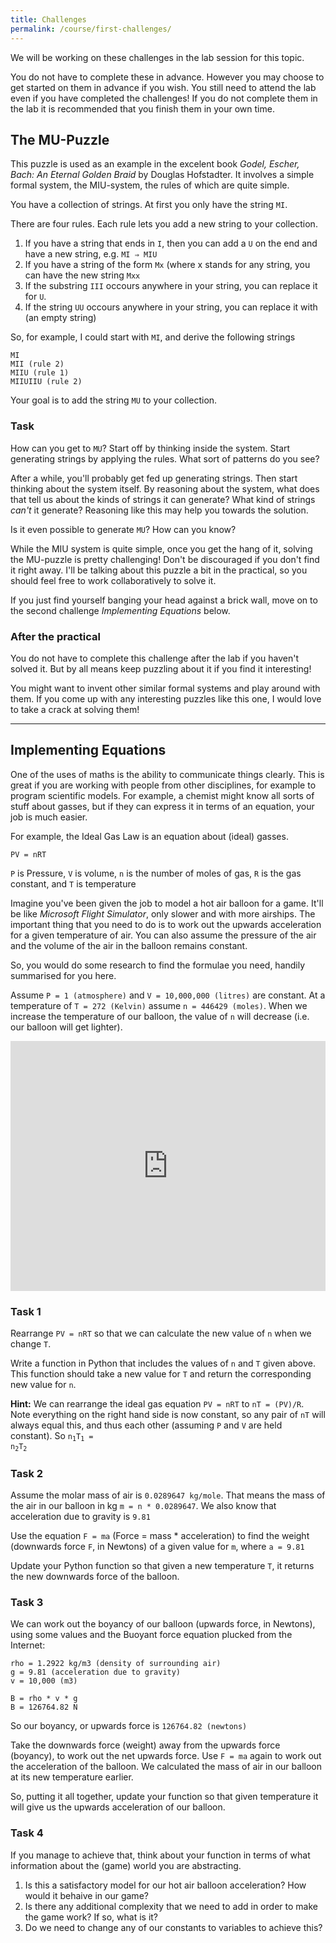 ```yaml
---
title: Challenges
permalink: /course/first-challenges/
---
```


We will be working on these challenges in the lab session for this topic.

You do not have to complete these in advance. However you may choose to get started on them in advance if you wish. You still need to attend the lab even if you have completed the challenges! If you do not complete them in the lab it is recommended that you finish them in your own time.

## The MU-Puzzle

This puzzle is used as an example in the excelent book _Godel, Escher, Bach: An Eternal Golden Braid_ by Douglas Hofstadter. It involves a simple formal system, the MIU-system, the rules of which are quite simple.

You have a collection of strings. At first you only have the string `MI`.

There are four rules. Each rule lets you add a new string to your collection.

1. If you have a string that ends in `I`, then you can add a `U` on the end and have a new string, e.g. `MI ⇒ MIU`
2. If you have a string of the form `Mx` (where x stands for any string, you can have the new string `Mxx`
3. If the substring `III` occours anywhere in your string, you can replace it for `U`.
4. If the string `UU` occours anywhere in your string, you can replace it with ` ` (an empty string)

So, for example, I could start with `MI`, and derive the following strings

    MI
    MII (rule 2)
    MIIU (rule 1)
    MIIUIIU (rule 2)

Your goal is to add the string `MU` to your collection.

### Task

How can you get to `MU`? Start off by thinking inside the system. Start generating strings by applying the rules. What sort of patterns do you see?

After a while, you'll probably get fed up generating strings. Then start thinking about the system itself. By reasoning about the system, what does that tell us about the kinds of strings it can generate? What kind of strings _can't_ it generate? Reasoning like this may help you towards the solution.

Is it even possible to generate `MU`? How can you know?

While the MIU system is quite simple, once you get the hang of it, solving the MU-puzzle is pretty challenging! Don't be discouraged if you don't find it right away. I'll be talking about this puzzle a bit in the practical, so you should feel free to work collaboratively to solve it.

If you just find yourself banging your head against a brick wall, move on to the second challenge _Implementing Equations_ below.

### After the practical

You do not have to complete this challenge after the lab if you haven't solved it. But by all means keep puzzling about it if you find it interesting!

You might want to invent other similar formal systems and play around with them. If you come up with any interesting puzzles like this one, I would love to take a crack at solving them!

---

## Implementing Equations

One of the uses of maths is the ability to communicate things clearly. This is great if you are working with people from other disciplines, for example to program scientific models. For example, a chemist might know all sorts of stuff about gasses, but if they can express it in terms of an equation, your job is much easier.

For example, the Ideal Gas Law is an equation about (ideal) gasses.

    PV = nRT

`P` is Pressure, `V` is volume, `n` is the number of moles of gas, `R` is the gas constant, and `T` is temperature

Imagine you've been given the job to model a hot air balloon for a game. It'll be like _Microsoft Flight Simulator_, only slower and with more airships. The important thing that you need to do is to work out the upwards acceleration for a given temperature of air. You can also assume the pressure of the air and the volume of the air in the balloon remains constant.

So, you would do some research to find the formulae you need, handily summarised for you here.

Assume `P = 1 (atmosphere)` and `V = 10,000,000 (litres)` are constant. At a temperature of `T = 272 (Kelvin)` assume `n = 446429 (moles)`. When we increase the temperature of our balloon, the value of `n` will decrease (i.e. our balloon will get lighter).

<iframe height="400px" width="100%" src="https://repl.it/@davidgundry/MathsForCSIntroductionImplementingEquations?lite=true" scrolling="no" frameborder="no" allowtransparency="true" allowfullscreen="true" sandbox="allow-forms allow-pointer-lock allow-popups allow-same-origin allow-scripts allow-modals"></iframe>

### Task 1

Rearrange `PV = nRT` so that we can calculate the new value of `n` when we change `T`.

Write a function in Python that includes the values of `n` and `T` given above. This function should take a new value for `T` and return the corresponding new value for `n`.

**Hint:** We can rearrange the ideal gas equation `PV = nRT` to `nT = (PV)/R`. Note everything on the right hand side is now constant, so any pair of `nT` will always equal this, and thus each other (assuming `P` and `V` are held constant). So <code>n<sub>1</sub>T<sub>1</sub> = n<sub>2</sub>T<sub>2</sub></code>

### Task 2

Assume the molar mass of air is `0.0289647 kg/mole`. That means the mass of the air in our balloon in kg `m = n * 0.0289647`.  We also know that acceleration due to gravity is `9.81`

Use the equation `F = ma` (Force = mass * acceleration) to find the weight (downwards force `F`, in Newtons) of a given value for `m`, where `a = 9.81` 

Update your Python function so that given a new temperature `T`, it returns the new downwards force of the balloon.

### Task 3

We can work out the boyancy of our balloon (upwards force, in Newtons), using some values and the Buoyant force equation plucked from the Internet:

    rho = 1.2922 kg/m3 (density of surrounding air)
    g = 9.81 (acceleration due to gravity)
    v = 10,000 (m3)

    B = rho * v * g 
    B = 126764.82 N

So our boyancy, or upwards force is `126764.82 (newtons)`

Take the downwards force (weight) away from the upwards force (boyancy), to work out the net upwards force. Use `F = ma` again to work out the acceleration of the balloon. We calculated the mass of air in our balloon at its new temperature earlier.

So, putting it all together, update your function so that given temperature it will give us the upwards acceleration of our balloon.

### Task 4

If you manage to achieve that, think about your function in terms of what information about the (game) world you are abstracting. 

1. Is this a satisfactory model for our hot air balloon acceleration? How would it behaive in our game?
2. Is there any additional complexity that we need to add in order to make the game work? If so, what is it?
3. Do we need to change any of our constants to variables to achieve this?
